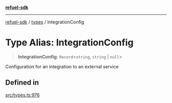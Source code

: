 [**refuel-sdk**](../../README.md)

***

[refuel-sdk](../../modules.md) / [types](../README.md) / IntegrationConfig

# Type Alias: IntegrationConfig

> **IntegrationConfig**: `Record`\<`string`, `string` \| `null`\>

Configuration for an integration to an external service

## Defined in

[src/types.ts:976](https://github.com/refuel-ai/refuel-sdk/blob/16874f20b5fcb3c7bb7b9b1c20e6a2b25e10328d/src/types.ts#L976)
